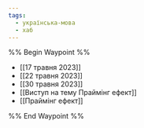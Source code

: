 ```yaml
---
tags:
  - українська-мова
  - хаб
---
```

%% Begin Waypoint %%
- [[17 травня 2023]]
- [[22 травня 2023]]
- [[30 травня 2023]]
- [[Виступ на тему Праймінг ефект]]
- [[Праймінг ефект]]

%% End Waypoint %%
